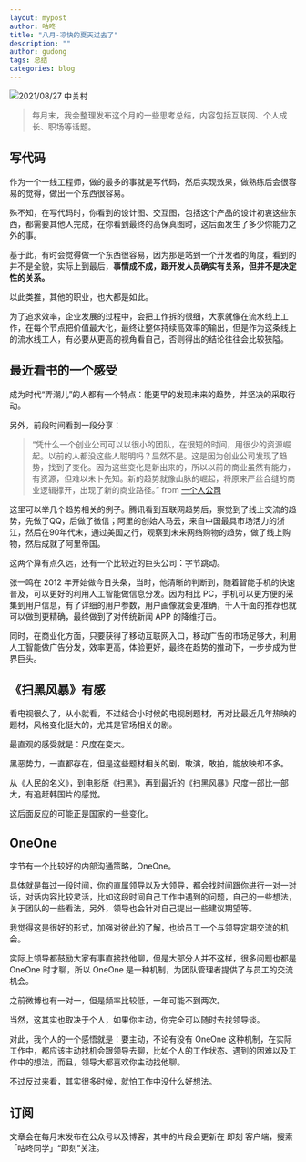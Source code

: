```yaml
---
layout: mypost
author: 咕咚
title: "八月-凉快的夏天过去了"
description: ""
author: gudong
tags: 总结
categories: blog 
---
```


![2021/08/27 中关村](https://gitee.com/maoruibin/img/raw/master/2021/09/01/20210901004740573.jpg)

>每月末，我会整理发布这个月的一些思考总结，内容包括互联网、个人成长、职场等话题。

## 写代码
作为一个一线工程师，做的最多的事就是写代码，然后实现效果，做熟练后会很容易的觉得，做出一个东西很容易。

殊不知，在写代码时，你看到的设计图、交互图，包括这个产品的设计初衷这些东西，都需要其他人完成，在你看到最终的高保真图时，这后面发生了多少你能力之外的事。

基于此，有时会觉得做一个东西很容易，因为那是站到一个开发者的角度，看到的并不是全貌，实际上到最后，**事情成不成，跟开发人员确实有关系，但并不是决定性的关系。**

以此类推，其他的职业，也大都是如此。

为了追求效率，企业发展的过程中，会把工作拆的很细，大家就像在流水线上工作，在每个节点把价值最大化，最终让整体持续高效率的输出，但是作为这条线上的流水线工人，有必要从更高的视角看自己，否则得出的结论往往会比较狭隘。


## 最近看书的一个感受

成为时代“弄潮儿”的人都有一个特点：能更早的发现未来的趋势，并坚决的采取行动。

另外，前段时间看到一段分享：

> “凭什么一个创业公司可以以很小的团队，在很短的时间，用很少的资源崛起。以前的人都没这些人聪明吗？显然不是。这是因为创业公司发现了趋势，找到了变化。因为这些变化是新出来的，所以以前的商业虽然有能力，有资源，但难以未卜先知。新的趋势就像山脉的崛起，将原来严丝合缝的商业逻辑撑开，出现了新的商业路径。” from [一个人公司](https://github.com/easychen/one-person-businesses-methodology)

这里可以举几个趋势相关的例子。腾讯看到互联网趋势后，察觉到了线上交流的趋势，先做了QQ，后做了微信；阿里的创始人马云，来自中国最具市场活力的浙江，然后在90年代末，通过美国之行，观察到未来网络购物的趋势，做了线上购物，然后成就了阿里帝国。

这两个算有点久远，还有一个比较近的巨头公司：字节跳动。

张一鸣在 2012 年开始做今日头条，当时，他清晰的判断到，随着智能手机的快速普及，可以更好的利用人工智能做信息分发。因为相比 PC，手机可以更方便的采集到用户信息，有了详细的用户参数，用户画像就会更准确，千人千面的推荐也就可以做到更精确，最终做到了对传统新闻 APP 的降维打击。

同时，在商业化方面，只要获得了移动互联网入口，移动广告的市场足够大，利用人工智能做广告分发，效率更高，体验更好，最终在趋势的推动下，一步步成为世界巨头。

## 《扫黑风暴》有感

看电视很久了，从小就看，不过结合小时候的电视剧题材，再对比最近几年热映的题材，风格变化挺大的，尤其是官场相关的剧。

最直观的感受就是：尺度在变大。

黑恶势力，一直都存在，但是这些题材相关的剧，敢演，敢拍，能放映却不多。

从《人民的名义》，到电影版《扫黑》，再到最近的《扫黑风暴》尺度一部比一部大，有追赶韩国片的感觉。

这后面反应的可能正是国家的一些变化。

## OneOne

字节有一个比较好的内部沟通策略，OneOne。

具体就是每过一段时间，你的直属领导以及大领导，都会找时间跟你进行一对一对话，对话内容比较灵活，比如这段时间自己工作中遇到的问题，自己的一些想法，关于团队的一些看法，另外，领导也会针对自己提出一些建议期望等。

我觉得这是很好的形式，加强对彼此的了解，也给员工一个与领导定期交流的机会。

实际上领导都鼓励大家有事直接找他聊，但是大部分人并不这样，很多问题也都是 OneOne 时才聊，所以 OneOne 是一种机制，为团队管理者提供了与员工的交流机会。

之前微博也有一对一，但是频率比较低，一年可能不到两次。

当然，这其实也取决于个人，如果你主动，你完全可以随时去找领导谈。

对此，我个人的一个感悟就是：要主动，不论有没有 OneOne 这种机制，在实际工作中，都应该主动找机会跟领导去聊，比如个人的工作状态、遇到的困难以及工作中的想法，而且，领导大都喜欢你主动找他聊。

不过反过来看，其实很多时候，就怕工作中没什么好想法。

## 订阅
文章会在每月末发布在公众号以及博客，其中的片段会更新在 即刻 客户端，搜索「咕咚同学」“即刻”关注。
